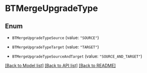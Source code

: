 # BTMergeUpgradeType

## Enum


* `BTMergeUpgradeTypeSource` (value: `"SOURCE"`)

* `BTMergeUpgradeTypeTarget` (value: `"TARGET"`)

* `BTMergeUpgradeTypeSourceAndTarget` (value: `"SOURCE_AND_TARGET"`)


[[Back to Model list]](../README.md#documentation-for-models) [[Back to API list]](../README.md#documentation-for-api-endpoints) [[Back to README]](../README.md)


